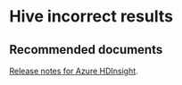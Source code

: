 <properties
  pageTitle="Hive incorrect results"
  description="Hive incorrect results"
  Service="microsoft.hdinsight"
  resource="clusters"
  authors="pjfreitas"
  ms.author="pfreitas"
  displayOrder="28"
  selfHelpType="resource"
  supportTopicIds="32629060"
  resourceTags=""
  productPesIds="15078"
  cloudEnvironments="public"
  ArticleId="11431604-67f0-4c37-9ee5-1f40758262ba"
/>

# Hive incorrect results 

## **Recommended documents**

[Release notes for Azure HDInsight](https://docs.microsoft.com/azure/hdinsight/hdinsight-release-notes#apache-patch-information).<br>

